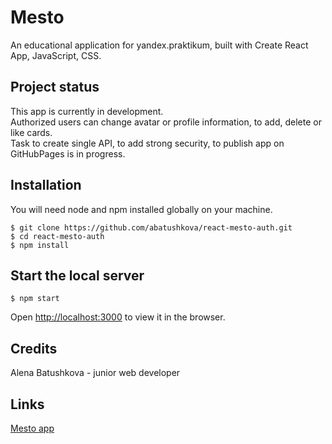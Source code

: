 # Mesto

An educational application for yandex.praktikum, built with Create React App, JavaScript, CSS.

## Project status
This app is currently in development.  
Authorized users can change avatar or profile information, to add, delete or like cards.  
Task to create single API, to add strong security, to publish app on GitHubPages is in progress.

## Installation
You will need node and npm installed globally on your machine.
```
$ git clone https://github.com/abatushkova/react-mesto-auth.git
$ cd react-mesto-auth
$ npm install
```

## Start the local server
```
$ npm start
```
Open [http://localhost:3000](http://localhost:3000) to view it in the browser.

## Credits
Alena Batushkova - junior web developer

## Links
[Mesto app](https://abatushkova.github.io/react-mesto-auth)
